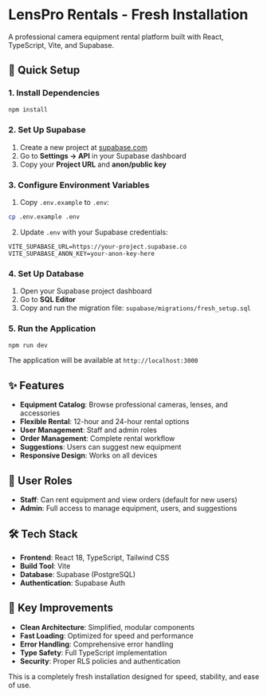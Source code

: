 # LensPro Rentals - Fresh Installation

A professional camera equipment rental platform built with React, TypeScript, Vite, and Supabase.

## 🚀 Quick Setup

### 1. Install Dependencies
```bash
npm install
```

### 2. Set Up Supabase
1. Create a new project at [supabase.com](https://supabase.com)
2. Go to **Settings → API** in your Supabase dashboard
3. Copy your **Project URL** and **anon/public key**

### 3. Configure Environment Variables
1. Copy `.env.example` to `.env`:
```bash
cp .env.example .env
```

2. Update `.env` with your Supabase credentials:
```env
VITE_SUPABASE_URL=https://your-project.supabase.co
VITE_SUPABASE_ANON_KEY=your-anon-key-here
```

### 4. Set Up Database
1. Open your Supabase project dashboard
2. Go to **SQL Editor**
3. Copy and run the migration file: `supabase/migrations/fresh_setup.sql`

### 5. Run the Application
```bash
npm run dev
```

The application will be available at `http://localhost:3000`

## ✨ Features

- **Equipment Catalog**: Browse professional cameras, lenses, and accessories
- **Flexible Rental**: 12-hour and 24-hour rental options
- **User Management**: Staff and admin roles
- **Order Management**: Complete rental workflow
- **Suggestions**: Users can suggest new equipment
- **Responsive Design**: Works on all devices

## 🔐 User Roles

- **Staff**: Can rent equipment and view orders (default for new users)
- **Admin**: Full access to manage equipment, users, and suggestions

## 🛠️ Tech Stack

- **Frontend**: React 18, TypeScript, Tailwind CSS
- **Build Tool**: Vite
- **Database**: Supabase (PostgreSQL)
- **Authentication**: Supabase Auth

## 📱 Key Improvements

- **Clean Architecture**: Simplified, modular components
- **Fast Loading**: Optimized for speed and performance
- **Error Handling**: Comprehensive error handling
- **Type Safety**: Full TypeScript implementation
- **Security**: Proper RLS policies and authentication

This is a completely fresh installation designed for speed, stability, and ease of use.